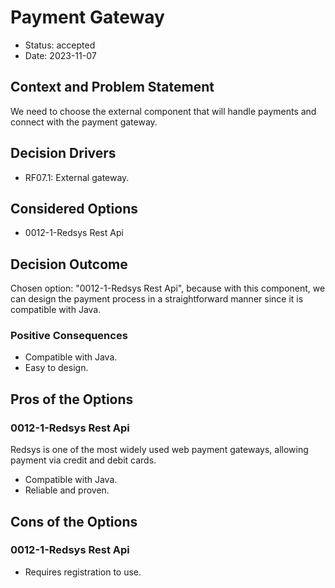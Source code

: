 # Payment Gateway

* Status: accepted
* Date: 2023-11-07

## Context and Problem Statement

We need to choose the external component that will handle payments and connect with the payment gateway.

## Decision Drivers

* RF07.1: External gateway.

## Considered Options

* 0012-1-Redsys Rest Api

## Decision Outcome

Chosen option: "0012-1-Redsys Rest Api", because with this component, we can design the payment process in a straightforward manner since it is compatible with Java.

### Positive Consequences

* Compatible with Java.
* Easy to design.

## Pros of the Options

### 0012-1-Redsys Rest Api

Redsys is one of the most widely used web payment gateways, allowing payment via credit and debit cards.

* Compatible with Java.
* Reliable and proven.

## Cons of the Options

### 0012-1-Redsys Rest Api

* Requires registration to use.